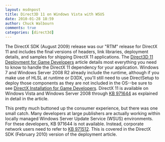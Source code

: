 ```yaml
---
layout: msdnpost
title: Direct3D 11 on Windows Vista with WSUS
date: 2010-01-28 18:59
author: Chuck Walbourn
comments: true
categories: [direct3d]
---
```

The DirectX SDK (August 2009) release was our "RTM" release for DirectX 11 and includes the final versions of headers, link libraries, deployment details, and samples for shipping DirectX 11 applications. The [Direct3D 11 Deployment for Game Developers](https://docs.microsoft.com/en-us/windows/desktop/direct3darticles/direct3d11-deployment) article details most everything you need to know to handle the DirectX 11 dependency for your application. Windows 7 and Windows Server 2008 R2 already include the runtime, although if you make use of HLSL at runtime or D3DX, you'll still need to use DirectSetup to deploy those components as they are not included in the OS--be sure to see [DirectX Installation for Game Developers](https://docs.microsoft.com/en-us/windows/desktop/DxTechArts/directx-setup-for-game-developers). DirectX 11 is available on Windows Vista and Windows Server 2008 through [KB 971644](http://go.microsoft.com/fwlink/?LinkId=160189) as explained in detail in the article.
<!--more-->

This pretty much buttoned up the consumer experience, but there was one small catch. Many developers at large publishers are actually working within locally managed Windows Server Update Service (WSUS) environments. For these developers, KB 971644 is not available. Instead, corporate network users need to refer to [KB 971512](http://support.microsoft.com/kb/971512/). This is covered in the DirectX SDK (February 2010) version of the deployment article.
